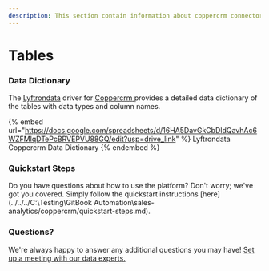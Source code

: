```yaml
---
description: This section contain information about coppercrm connector tables information
---
```


# Tables

### Data Dictionary

The [Lyftrondata](https://www.lyftrondata.com/) driver for [Coppercrm](https://www.lyftrondata.com/integration/sales-analytics/copper//)[ ](https://www.lyftrondata.com/integration/coppercrm/)provides a detailed data dictionary of the tables with data types and column names.

{% embed url="https://docs.google.com/spreadsheets/d/16HA5DavGkCbDldQavhAc6WZFMlqDTePcBRVEPVU88GQ/edit?usp=drive_link" %}
Lyftrondata Coppercrm Data Dictionary
{% endembed %}

### Quickstart Steps

Do you have questions about how to use the platform? Don't worry; we've got you covered. Simply follow the quickstart instructions [here](../../../C:\Testing\GitBook Automation\sales-analytics/coppercrm/quickstart-steps.md).

### Questions? <a href="#questions" id="questions"></a>

We're always happy to answer any additional questions you may have! [Set up a meeting with our data experts.](https://www.lyftrondata.com/book-a-meeting/)

